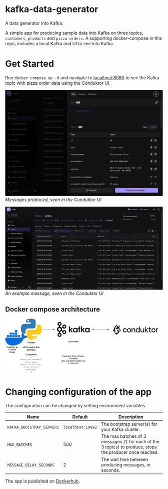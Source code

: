 # kafka-data-generator
A data generator into Kafka.

A simple app for producing sample data into Kafka on three topics, `customers`, `products` and `pizza-orders`. A supporting docker-compose in this repo, includes a local Kafka and UI to see into Kafka.

# Get Started

Run `docker compose up -d` and navigate to [localhost:8080](http://localhost:8080) to see the Kafka topic with pizza order data using the Conduktor UI.

![viewMessage](/images/view-message.png)
*Messages produced, seen in the Conduktor UI*

![consumer-page](/images/consumer-page.png)
*An example message, seen in the Conduktor UI*

## Docker compose architecture
![simple-architecture](/images/kafka-data-generator-architecture.png)

# Changing configuration of the app

The configuration can be changed by setting environment variables.

| Name                      | Default           | Description                                                                                             |
| ------------------------- | ----------------- | ------------------------------------------------------------------------------------------------------- |
| `KAFKA_BOOTSTRAP_SERVERS` | `localhost:19092` | The bootstrap server(s) for your Kafka cluster.                                                         |
| `MAX_BATCHES`             | 500              | The max batches of 3 messages (1 for each of the 3 topics) to produce, stops the producer once reached. |
| `MESSAGE_DELAY_SECONDS`   | 2                 | The wait time between producing messages, in seconds.                                                   |

The app is published on [Dockerhub](https://hub.docker.com/r/stuzanne/kafka-data-generator).
